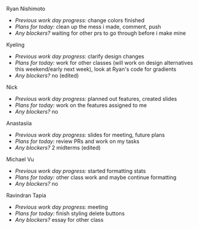 Ryan Nishimoto  
+ *Previous work day progress:*
change colors finished
+ *Plans for today:*
clean up the mess i made, comment, push
+ *Any blockers?* waiting for other prs to go through before i make mine

Kyeling  
+ *Previous work day progress:* clarify design changes
+ *Plans for today:* work for other classes (will work on design alternatives this weekend/early next week), look at Ryan's code for gradients
+ *Any blockers?* no (edited) 

Nick  
+ *Previous work day progress:* planned out features, created slides
+ *Plans for today:* work on the features assigned to me
+ *Any blockers?* no

Anastasiia  
+ *Previous work day progress:*
slides for meeting, future plans
+ *Plans for today:*
review PRs and work on my tasks
+ *Any blockers?*
2 midterms (edited) 

Michael Vu  
+ *Previous work day progress:* started formatting stats
+ *Plans for today:* other class work and maybe continue formatting
+ *Any blockers?* no

Ravindran Tapia  
+ *Previous work day progress:* meeting
+ *Plans for today:* finish styling delete buttons
+ *Any blockers?* essay for other class